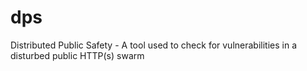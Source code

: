 # dps
Distributed Public Safety - A tool used to check for vulnerabilities in a disturbed public HTTP(s) swarm

